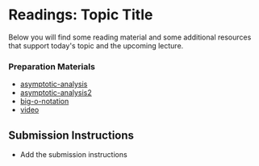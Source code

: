 # Readings: Topic Title

Below you will find some reading material and some additional resources that support today's topic and the upcoming lecture.

### Preparation Materials

- [asymptotic-analysis](https://www.geeksforgeeks.org/analysis-of-algorithms-set-1-asymptotic-analysis/)
- [asymptotic-analysis2](https://www.geeksforgeeks.org/analysis-of-algorithms-set-2-asymptotic-analysis/?ref=lbp)
- [big-o-notation](https://www.khanacademy.org/computing/computer-science/algorithms/asymptotic-notation/a/big-o-notation)
- [video](https://www.youtube.com/watch?v=__vX2sjlpXU)

## Submission Instructions
- Add the submission instructions
